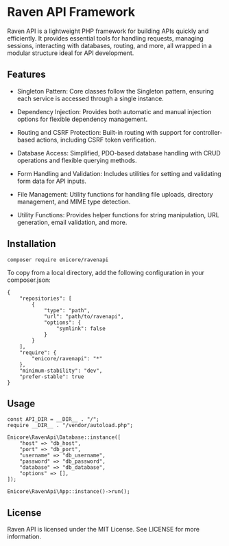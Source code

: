# Raven API Framework

Raven API is a lightweight PHP framework for building APIs quickly and efficiently. It provides essential tools for
handling requests, managing sessions, interacting with databases, routing, and more, all wrapped in a modular structure
ideal for API development.

## Features

- Singleton Pattern: Core classes follow the Singleton pattern, ensuring each service is accessed through a single
  instance.

- Dependency Injection: Provides both automatic and manual injection options for flexible dependency management.

- Routing and CSRF Protection: Built-in routing with support for controller-based actions, including CSRF token
  verification.

- Database Access: Simplified, PDO-based database handling with CRUD operations and flexible querying methods.

- Form Handling and Validation: Includes utilities for setting and validating form data for API inputs.

- File Management: Utility functions for handling file uploads, directory management, and MIME type detection.

- Utility Functions: Provides helper functions for string manipulation, URL generation, email validation, and more.

## Installation
```
composer require enicore/ravenapi
```
To copy from a local directory, add the following configuration in your composer.json:
```
{
    "repositories": [
        {
            "type": "path",
            "url": "path/to/ravenapi",
            "options": {
                "symlink": false
            }
        }
    ],
    "require": {
        "enicore/ravenapi": "*"
    },
    "minimum-stability": "dev",
    "prefer-stable": true
}
```
## Usage
```
const API_DIR = __DIR__ . "/";
require __DIR__ . "/vendor/autoload.php";

Enicore\RavenApi\Database::instance([
    "host" => "db_host",
    "port" => "db_port",
    "username" => "db_username",
    "password" => "db_password",
    "database" => "db_database",
    "options" => [],
]);

Enicore\RavenApi\App::instance()->run();
```
## License

Raven API is licensed under the MIT License. See LICENSE for more information.
